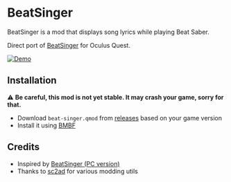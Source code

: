 # BeatSinger

BeatSinger is a mod that displays song lyrics while playing Beat Saber.

Direct port of [BeatSinger](https://github.com/71/BeatSinger) for Oculus Quest.

[![Demo](extra/demo.webp)](https://youtu.be/p0JlkPKvjBg)

## Installation

:warning: **Be careful, this mod is not yet stable. It may crash your game, sorry for that.** 

 - Download `beat-singer.qmod` from [releases](https://github.com/Smertig/among-us-replayer/releases) based on your game version
 - Install it using [BMBF](https://beatsaberquest.com/)

## Credits

* Inspired by [BeatSinger (PC version)](https://github.com/71/BeatSinger)
* Thanks to [sc2ad](https://github.com/sc2ad) for various modding utils

